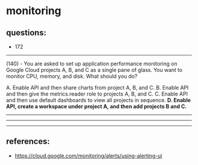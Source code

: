 # monitoring

## questions:
- 172

---

(140) - You are asked to set up application performance monitoring on Google Cloud projects A, B, and C as a single pane of glass. You want to monitor CPU, memory, and disk. What should you do?

A. Enable API and then share charts from project A, B, and C.
B. Enable API and then give the metrics.reader role to projects A, B, and C.
C. Enable API and then use default dashboards to view all projects in sequence. 
**D. Enable API, create a workspace under project A, and then add projects B and C.**

---

---

---

## references:

- https://cloud.google.com/monitoring/alerts/using-alerting-ui 